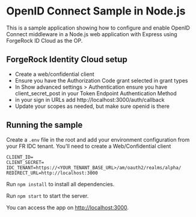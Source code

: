 # OpenID Connect Sample in Node.js

This is a sample application showing how to configure and enable OpenID Connect middleware in a Node.js web application with Express using ForgeRock ID Cloud as the OP.

## ForgeRock Identity Cloud setup

- Create a web/confidential client
- Ensure you have the Authorization Code grant selected in grant types
- In Show advanced settings > Authentication ensure you have client_secret_post in your Token Endpoint Authentication Method
- in your sign in URLs add http://localhost:3000/auth/callback
- Update your scopes as needed, but make sure openid is there

## Running the sample

Create a `.env` file in the root and add your environment configuration from your FR IDC tenant. You'll need to create a Web/Confidential client

    CLIENT_ID=
    CLIENT_SECRET=
    IDC_TENANT=https://<YOUR_TENANT_BASE_URL>/am/oauth2/realms/alpha/
    REDIRECT_URL=http://localhost:3000

Run `npm install` to install all dependencies.

Run `npm start` to start the server.

You can access the app on [http://localhost:3000](http://localhost:3000).
